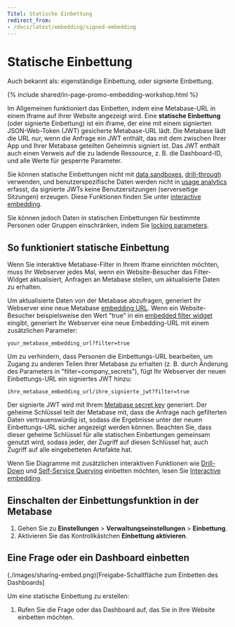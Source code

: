 ```yaml
---
Titel: Statische Einbettung
redirect_from:
- /docs/latest/embedding/signed-embedding
---
```



# Statische Einbettung


Auch bekannt als: eigenständige Einbettung, oder signierte Einbettung.


{% include shared/in-page-promo-embedding-workshop.html %}


Im Allgemeinen funktioniert das Einbetten, indem eine Metabase-URL in einem Iframe auf Ihrer Website angezeigt wird. Eine **statische Einbettung** (oder signierte Einbettung) ist ein iframe, der eine mit einem signierten JSON-Web-Token (JWT) gesicherte Metabase-URL lädt. Die Metabase lädt die URL nur, wenn die Anfrage ein JWT enthält, das mit dem zwischen Ihrer App und Ihrer Metabase geteilten Geheimnis signiert ist. Das JWT enthält auch einen Verweis auf die zu ladende Ressource, z. B. die Dashboard-ID, und alle Werte für gesperrte Parameter.


Sie können statische Einbettungen nicht mit [data sandboxes](../permissions/data-sandboxes.md), [drill-through](https://www.metabase.com/learn/metabase-basics/querying-and-dashboards/questions/drill-through) verwenden, und benutzerspezifische Daten werden nicht in [usage analytics](../usage-and-performance-tools/usage-analytics.md) erfasst, da signierte JWTs keine Benutzersitzungen (serverseitige Sitzungen) erzeugen. Diese Funktionen finden Sie unter [interactive embedding](./interactive-embedding.md).


Sie können jedoch Daten in statischen Einbettungen für bestimmte Personen oder Gruppen einschränken, indem Sie [locking parameters](./static-embedding-parameters.md#restricting-data-in-a-static-embed-with-locked-parameters).


## So funktioniert statische Einbettung


Wenn Sie interaktive Metabase-Filter in Ihrem Iframe einrichten möchten, muss Ihr Webserver jedes Mal, wenn ein Website-Besucher das Filter-Widget aktualisiert, Anfragen an Metabase stellen, um aktualisierte Daten zu erhalten.


Um aktualisierte Daten von der Metabase abzufragen, generiert Ihr Webserver eine neue Metabase [embedding URL](#adding-the-embedding-url-to-your-website). Wenn ein Website-Besucher beispielsweise den Wert "true" in ein [embedded filter widget](./static-embedding-parameters.md#adding-a-filter-widget-to-a-static-embed) eingibt, generiert Ihr Webserver eine neue Embedding-URL mit einem zusätzlichen Parameter:


```
your_metabase_embedding_url?filter=true
```


Um zu verhindern, dass Personen die Einbettungs-URL bearbeiten, um Zugang zu anderen Teilen Ihrer Metabase zu erhalten (z. B. durch Änderung des Parameters in "filter=company_secrets"), fügt Ihr Webserver der neuen Einbettungs-URL ein signiertes JWT hinzu:


```
ihre_metabase_embedding_url/ihre_signierte_jwt?filter=true
```


Der signierte JWT wird mit Ihrem [Metabase secret key](#regenerating-the-static-embedding-secret-key) generiert. Der geheime Schlüssel teilt der Metabase mit, dass die Anfrage nach gefilterten Daten vertrauenswürdig ist, sodass die Ergebnisse unter der neuen Einbettungs-URL sicher angezeigt werden können. Beachten Sie, dass dieser geheime Schlüssel für alle statischen Einbettungen gemeinsam genutzt wird, sodass jeder, der Zugriff auf diesen Schlüssel hat, auch Zugriff auf alle eingebetteten Artefakte hat.


Wenn Sie Diagramme mit zusätzlichen interaktiven Funktionen wie [Drill-Down](https://www.metabase.com/learn/metabase-basics/querying-and-dashboards/questions/drill-through) und [Self-Service Querying](../questions/query-builder/editor.md) einbetten möchten, lesen Sie [Interactive embedding](./interactive-embedding.md).


## Einschalten der Einbettungsfunktion in der Metabase


1. Gehen Sie zu **Einstellungen** > **Verwaltungseinstellungen** > **Einbettung**.
2. Aktivieren Sie das Kontrollkästchen **Einbettung aktivieren**.


## Eine Frage oder ein Dashboard einbetten


(./images/sharing-embed.png)[Freigabe-Schaltfläche zum Einbetten des Dashboards]


Um eine statische Einbettung zu erstellen:


1. Rufen Sie die Frage oder das Dashboard auf, das Sie in Ihre Website einbetten möchten.
